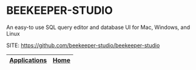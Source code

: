 # BEEKEEPER-STUDIO
 
 An easy-to use SQL query editor and database UI for Mac, Windows, and Linux
 
 SITE: https://github.com/beekeeper-studio/beekeeper-studio

 | [Applications](https://portable-linux-apps.github.io/apps.html) | [Home](https://portable-linux-apps.github.io)
 | --- | --- |
